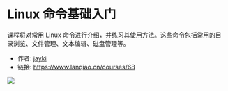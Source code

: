 # Linux 命令基础入门

课程将对常用 Linux 命令进行介绍，并练习其使用方法。这些命令包括常用的目录浏览、文件管理、文本编辑、磁盘管理等。

- 作者: [jayki](https://www.lanqiao.cn/users/3372/)
- 链接: https://www.lanqiao.cn/courses/68

![](https://dn-simplecloud.shiyanlou.com/ncn68.jpg)